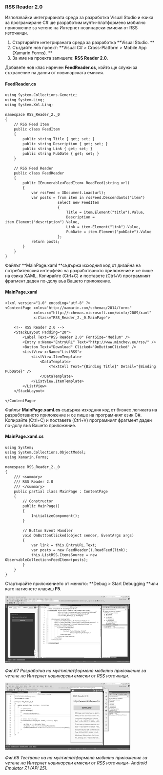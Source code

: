 ### RSS Reader 2.0

Използвайки интегрираната среда за разработка Visual Studio и езика за програмиране C\# ще разработим мулти-платформено мобилно приложение за четене на Интернет новинарски емисии от RSS източници.

1. Стартирайте интегрираната среда за разработка **Visual Studio. **
2. Създайте нов проект:  **Visual C\# &gt; Cross-Platform &gt; Mobile App \(Xamarin.Forms\). **
3. За име на проекта запишете: **RSS Reader 2.0.**

Добавете нов клас наречен **FeedReader.cs**, който ще служи за съхранение на данни от новинарската емисия.

#### **FeedReader.cs**

```
using System.Collections.Generic;
using System.Linq;
using System.Xml.Linq;

namespace RSS_Reader_2._0
{
    // RSS Feed Item
    public class FeedItem
    {
        public string Title { get; set; }
        public string Description { get; set; }
        public string Link { get; set; }
        public string PubDate { get; set; }
    }

    // RSS Feed Reader
    public class FeedReader
    {
        public IEnumerable<FeedItem> ReadFeed(string url)
        {
            var rssFeed = XDocument.Load(url);
            var posts = from item in rssFeed.Descendants("item")
                        select new FeedItem
                        {
                            Title = item.Element("title").Value,
                            Description = item.Element("description").Value,
                            Link = item.Element("link").Value,
                            PubDate = item.Element("pubDate").Value
                        };
            return posts;
        }
    }
}
```

Файлът **MainPage.xaml **съдържа изходния код от дизайна на потребителския интерфейс на разработваното приложение и се пише на езика XAML. Копирайте \(Ctrl+C\) и поставете \(Ctrl+V\) програмният фрагмент даден по-долу във Вашето приложение.

#### **MainPage.xaml**

```
<?xml version="1.0" encoding="utf-8" ?>
<ContentPage xmlns="http://xamarin.com/schemas/2014/forms"
             xmlns:x="http://schemas.microsoft.com/winfx/2009/xaml"
             x:Class="RSS_Reader_2._0.MainPage">

    <!-- RSS Reader 2.0 -->
    <StackLayout Padding="20">
        <Label Text="RSS Reader 2.0" FontSize="Medium" />
        <Entry x:Name="EntryURL" Text="http://www.minchev.eu/rss/" />
        <Button Text="Download" Clicked="OnButtonClicked" />
        <ListView x:Name="ListRSS">
            <ListView.ItemTemplate>
                <DataTemplate>
                    <TextCell Text="{Binding Title}" Detail="{Binding PubDate}" />
                </DataTemplate>
            </ListView.ItemTemplate>
        </ListView>
    </StackLayout>

</ContentPage>
```

Файлът **MainPage.xaml.cs** съдържа изходния код от бизнес логиката на разработваното приложение и се пише на програмният език C\#. Копирайте \(Ctrl+C\) и поставете \(Ctrl+V\) програмният фрагмент даден по-долу във Вашето приложение.

#### **MainPage.xaml.cs**

```
using System;
using System.Collections.ObjectModel;
using Xamarin.Forms;

namespace RSS_Reader_2._0
{
    /// <summary>
    /// RSS Reader 2.0
    /// </summary>
    public partial class MainPage : ContentPage
    {
        // Constructor
        public MainPage()
        {
            InitializeComponent();
        }

        // Button Event Handler
        void OnButtonClicked(object sender, EventArgs args)
        {
            var link = this.EntryURL.Text;
            var posts = new FeedReader().ReadFeed(link);
            this.ListRSS.ItemsSource = new ObservableCollection<FeedItem>(posts);
        }
    }
}
```

Стартирайте приложението от менюто: **Debug &gt; Start Debugging **или като натиснете клавиш **F5**.

![](/chapter2/67.png)

_Фиг.67 Разработка на мултиплатформено мобилно приложение за четене на Интернет новинарски емисии от RSS източници._

![](/chapter2/68.png)

_Фиг.68 Тестване на на мултиплатформено мобилно приложение за четене на Интернет новинарски емисии от RSS източници- Android Emulator 7.1 \(API 25\)._

